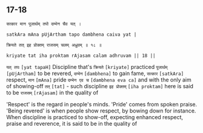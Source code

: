 ## 17-18


```shloka-sa
सत्कार मान पूजार्थम् तपो दम्भेन चैव यत् ।
```
```shloka-sa-hk
satkAra mAna pUjArtham tapo dambhena caiva yat |
```
```shloka-sa
क्रियते तत् इह प्रोक्तम् राजसम् चलम् अध्रुवम् ॥ १८ ॥
```
```shloka-sa-hk
kriyate tat iha proktam rAjasam calam adhruvam || 18 ||
```

`यत् तपः` `[yat tapaH]` Discipline that's `क्रियते` `[kriyate]` practiced `पूजार्थम्` `[pUjArtham]` to be revered, `दम्भेन` `[dambhena]` to gain fame, `सत्कार` `[satkAra]` respect, `मान` `[mAna]` pride `दम्भेन एव च` `[dambhena eva ca]` and with the only aim of showing-off `तत्` `[tat]` - such discipline `इह प्रोक्तम्` `[iha proktam]` here is said to be `राजसम्` `[rAjasam]` in the quality of

'Respect' is the regard in people's minds. 'Pride' comes from spoken praise. 'Being revered' is when people show respect, by bowing down for instance. 
When discipline is practiced to show-off, expecting enhanced respect, praise and reverence, it is said to be in the quality of 

